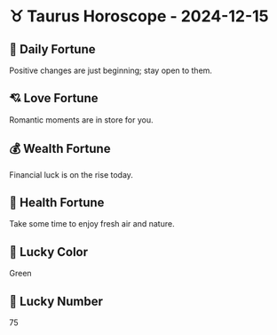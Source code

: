 # ♉ Taurus Horoscope - 2024-12-15

## 🎯 Daily Fortune

Positive changes are just beginning; stay open to them.

## 💘 Love Fortune

Romantic moments are in store for you.

## 💰 Wealth Fortune

Financial luck is on the rise today.

## 🌱 Health Fortune

Take some time to enjoy fresh air and nature.

## 🎨 Lucky Color

Green

## 🔢 Lucky Number

75
